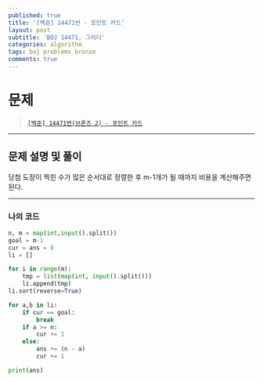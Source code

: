 ```yaml
---
published: true
title: '[백준] 14471번 - 포인트 카드'
layout: post
subtitle: 'BOJ 14471, 그리디'
categories: algorithm
tags: boj problems bronze
comments: true
---
```


# 문제
> [`[백준] 14471번(브론즈 2) - 포인트 카드`](https://www.acmicpc.net/problem/14471)

---
## 문제 설명 및 풀이

당첨 도장이 찍힌 수가 많은 순서대로 정렬한 후 m-1개가 될 때까지 비용을 계산해주면 된다.

---
### 나의 코드
```python
n, m = map(int,input().split())
goal = m-1
cur = ans = 0
li = []

for i in range(m):
	tmp = list(map(int, input().split()))
	li.append(tmp)
li.sort(reverse=True)

for a,b in li:
	if cur == goal:
		break
	if a >= n:
		cur += 1
	else:
		ans += (n - a)
		cur += 1

print(ans)
```
